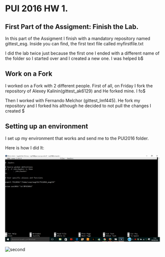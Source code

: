 # PUI 2016 HW 1.

## First Part of the Assigment: Finish the Lab.

In this part of the Assigment I finish with a mandatory repository named gittest_esg. Inside you can find, the first text file called myfirstfile.txt

I did the lab twice just because the first one I ended with a different name of the folder so I started over and I created a new one. I was helped b$


## Work on a Fork

I worked on a Fork with 2 different people. First of all, on Friday I fork the repository of Alexey Kalinin(gittest_ak6129) and He forked mine. I fo$

Then I worked with Fernando Melchor  (gittest_lmf445). He fork my repository and I forked his although he decided to not pull the changes I created $

## Setting up an environment

I set up my environment that works and send me to the PUI2016 folder.

Here is how I did It:

![alias](https://github.com/esanzglez/PUI2016_esg336/blob/master/alias.png "alias")

![second](https://github.com/esanzglez/PUI2016_esg336/blob/master/second.png "second")
